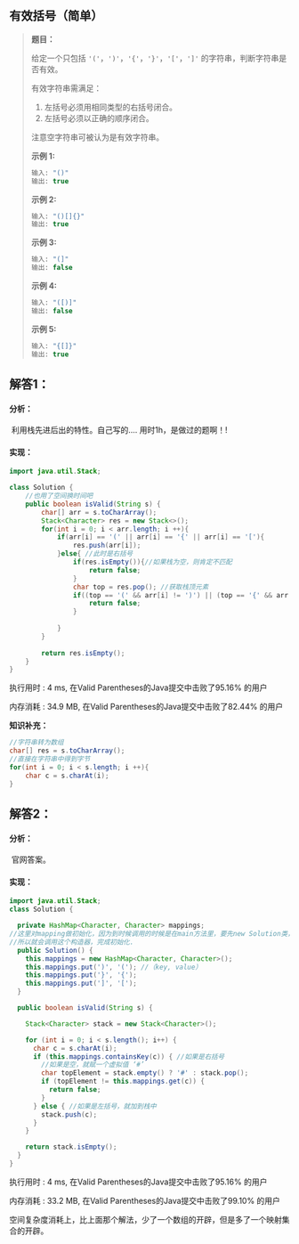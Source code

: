 ## 有效括号（简单）

> **题目：**
>
> 给定一个只包括 `'('`，`')'`，`'{'`，`'}'`，`'['`，`']'` 的字符串，判断字符串是否有效。
>
> 有效字符串需满足：
>
> 1. 左括号必须用相同类型的右括号闭合。
> 2. 左括号必须以正确的顺序闭合。
>
> 注意空字符串可被认为是有效字符串。
>
> **示例 1:**
>
> ```java
> 输入: "()"
> 输出: true
> ```
>
> **示例 2:**
>
> ```java
> 输入: "()[]{}"
> 输出: true
> ```
>
> **示例 3:**
>
> ```java
> 输入: "(]"
> 输出: false
> ```
>
> **示例 4:**
>
> ```java
> 输入: "([)]"
> 输出: false
> ```
>
> **示例 5:**
>
> ```java
> 输入: "{[]}"
> 输出: true
> ```

## 解答1：

#### 分析：

​	利用栈先进后出的特性。自己写的....  用时1h，是做过的题啊！!

#### 实现：

```java
import java.util.Stack;

class Solution {
    //也用了空间换时间吧
    public boolean isValid(String s) {
        char[] arr = s.toCharArray();
        Stack<Character> res = new Stack<>();
        for(int i = 0; i < arr.length; i ++){
            if(arr[i] == '(' || arr[i] == '{' || arr[i] == '['){
                res.push(arr[i]);
            }else{ //此时是右括号
                if(res.isEmpty()){//如果栈为空，则肯定不匹配
                    return false;
                }
                char top = res.pop(); //获取栈顶元素
                if((top == '(' && arr[i] != ')') || (top == '{' && arr[i] != '}') || (top == '[' && arr[i] != ']')){
                    return false;
                }
                
            }
        }
        
        return res.isEmpty(); 
    }
}
```

执行用时 : 4 ms, 在Valid Parentheses的Java提交中击败了95.16% 的用户

内存消耗 : 34.9 MB, 在Valid Parentheses的Java提交中击败了82.44% 的用户

**知识补充：**

```java
//字符串转为数组
char[] res = s.toCharArray();
//直接在字符串中得到字节
for(int i = 0; i < s.length; i ++){
    char c = s.charAt(i);
}
```

## 解答2：

#### 分析：

​	官网答案。

#### 实现：

```java
import java.util.Stack;
class Solution {

  private HashMap<Character, Character> mappings;
//这里对mapping做初始化，因为到时候调用的时候是在main方法里，要先new Solution类，
//所以就会调用这个构造器，完成初始化.
  public Solution() { 
    this.mappings = new HashMap<Character, Character>();
    this.mappings.put(')', '('); //（key, value）
    this.mappings.put('}', '{');
    this.mappings.put(']', '[');
  }

  public boolean isValid(String s) {

    Stack<Character> stack = new Stack<Character>();

    for (int i = 0; i < s.length(); i++) {
      char c = s.charAt(i);
      if (this.mappings.containsKey(c)) { //如果是右括号
        //如果是空，就赋一个虚拟值 ‘#’
        char topElement = stack.empty() ? '#' : stack.pop();
        if (topElement != this.mappings.get(c)) {
          return false;
        }
      } else { //如果是左括号，就加到栈中
        stack.push(c);
      }
    }

    return stack.isEmpty();
  }
}
```

执行用时 : 4 ms, 在Valid Parentheses的Java提交中击败了95.16% 的用户

内存消耗 : 33.2 MB, 在Valid Parentheses的Java提交中击败了99.10% 的用户

空间复杂度消耗上，比上面那个解法，少了一个数组的开辟，但是多了一个映射集合的开辟。